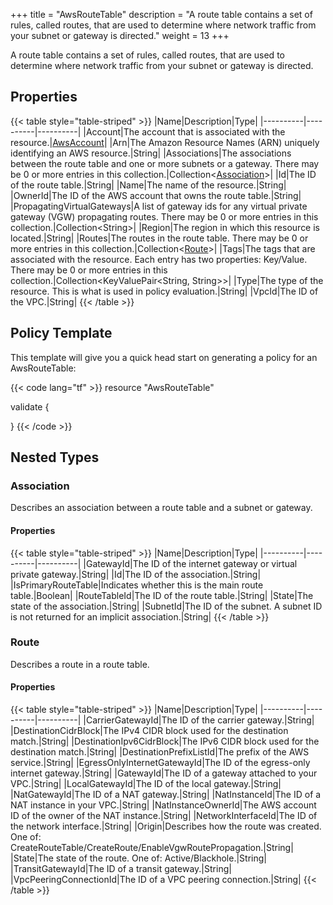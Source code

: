 +++
title = "AwsRouteTable"
description = "A route table contains a set of rules, called routes, that are used to determine where network traffic from your subnet or gateway is directed."
weight = 13
+++

A route table contains a set of rules, called routes, that are used to determine where network traffic from your subnet or gateway is directed.

## Properties
{{< table style="table-striped" >}}
|Name|Description|Type|
|----------|----------|----------|
|Account|The account that is associated with the resource.|[AwsAccount](/docs/aws/resources/awsaccount/)|
|Arn|The Amazon Resource Names (ARN) uniquely identifying an AWS resource.|String|
|Associations|The associations between the route table and one or more subnets or a gateway. There may be 0 or more entries in this collection.|Collection\<[Association](#association)>|
|Id|The ID of the route table.|String|
|Name|The name of the resource.|String|
|OwnerId|The ID of the AWS account that owns the route table.|String|
|PropagatingVirtualGateways|A list of gateway ids for any virtual private gateway (VGW) propagating routes. There may be 0 or more entries in this collection.|Collection\<String>|
|Region|The region in which this resource is located.|String|
|Routes|The routes in the route table. There may be 0 or more entries in this collection.|Collection\<[Route](#route)>|
|Tags|The tags that are associated with the resource. Each entry has two properties: Key/Value. There may be 0 or more entries in this collection.|Collection\<KeyValuePair<String, String>>|
|Type|The type of the resource. This is what is used in policy evaluation.|String|
|VpcId|The ID of the VPC.|String|
{{< /table >}}

## Policy Template
This template will give you a quick head start on generating a policy for an AwsRouteTable:

{{< code lang="tf" >}}
resource "AwsRouteTable"

validate {

}
{{< /code >}}
## Nested Types
### Association
Describes an association between a route table and a subnet or gateway.

#### Properties
{{< table style="table-striped" >}}
|Name|Description|Type|
|----------|----------|----------|
|GatewayId|The ID of the internet gateway or virtual private gateway.|String|
|Id|The ID of the association.|String|
|IsPrimaryRouteTable|Indicates whether this is the main route table.|Boolean|
|RouteTableId|The ID of the route table.|String|
|State|The state of the association.|String|
|SubnetId|The ID of the subnet. A subnet ID is not returned for an implicit association.|String|
{{< /table >}}

### Route
Describes a route in a route table.

#### Properties
{{< table style="table-striped" >}}
|Name|Description|Type|
|----------|----------|----------|
|CarrierGatewayId|The ID of the carrier gateway.|String|
|DestinationCidrBlock|The IPv4 CIDR block used for the destination match.|String|
|DestinationIpv6CidrBlock|The IPv6 CIDR block used for the destination match.|String|
|DestinationPrefixListId|The prefix of the AWS service.|String|
|EgressOnlyInternetGatewayId|The ID of the egress-only internet gateway.|String|
|GatewayId|The ID of a gateway attached to your VPC.|String|
|LocalGatewayId|The ID of the local gateway.|String|
|NatGatewayId|The ID of a NAT gateway.|String|
|NatInstanceId|The ID of a NAT instance in your VPC.|String|
|NatInstanceOwnerId|The AWS account ID of the owner of the NAT instance.|String|
|NetworkInterfaceId|The ID of the network interface.|String|
|Origin|Describes how the route was created. One of: CreateRouteTable/CreateRoute/EnableVgwRoutePropagation.|String|
|State|The state of the route. One of: Active/Blackhole.|String|
|TransitGatewayId|The ID of a transit gateway.|String|
|VpcPeeringConnectionId|The ID of a VPC peering connection.|String|
{{< /table >}}

